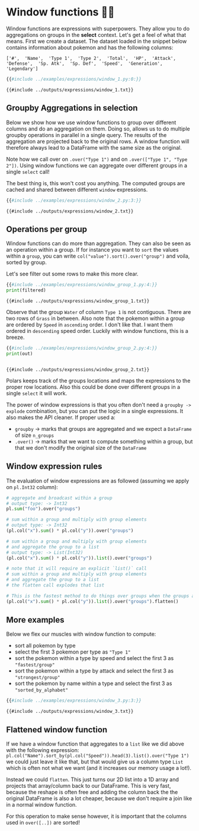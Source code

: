 # Window functions 🚀🚀

Window functions are expressions with superpowers. They allow you to do aggregations on groups in the
**select** context. Let's get a feel of what that means. First we create a dataset. The dataset loaded in the
snippet below contains information about pokemon and has the following columns:

`['#',  'Name',  'Type 1',  'Type 2',  'Total',  'HP',  'Attack',  'Defense',  'Sp. Atk',  'Sp. Def',  'Speed',  'Generation',  'Legendary']`

```python
{{#include ../examples/expressions/window_1.py:0:}}
```

```text
{{#include ../outputs/expressions/window_1.txt}}
```

## Groupby Aggregations in selection

Below we show how we use window functions to group over different columns and do an aggregation on them.
Doing so, allows us to do multiple groupby operations in parallel in a single query. The results of the aggregation
are projected back to the original rows. A window function will therefore always lead to a DataFrame with the same size
as the original.

Note how we call over on `.over("Type 1")` and on `.over(["Type 1", "Type 2"])`. Using window functions we can aggregate
over different groups in a single `select` call!

The best thing is, this won't cost you anything. The computed groups are cached and shared between different `window` expressions.

```python
{{#include ../examples/expressions/window_2.py:3:}}
```

```text
{{#include ../outputs/expressions/window_2.txt}}
```

## Operations per group

Window functions can do more than aggregation. They can also be seen as an operation within a group. If for instance you
want to `sort` the values within a `group`, you can write `col("value").sort().over("group")` and voila, sorted by group.

Let's see filter out some rows to make this more clear.

```python
{{#include ../examples/expressions/window_group_1.py:4:}}
print(filtered)
```

```text
{{#include ../outputs/expressions/window_group_1.txt}}
```

Observe that the group `Water` of column `Type 1` is not contiguous. There are two rows of `Grass` in between. Also note
that the pokemon within a group are ordered by `Speed` in `ascending` order. I don't like that. I want them ordered in
`descending` speed order. Luckily with window functions, this is a breeze.

```python
{{#include ../examples/expressions/window_group_2.py:4:}}
print(out)
```

```text

{{#include ../outputs/expressions/window_group_2.txt}}
```

Polars keeps track of the groups locations and maps the expressions to the proper row locations. Also this could be done
over different groups in a single `select` it will work.

The power of window expressions is that you often don't need a `groupby -> explode` combination, but you can put the logic in a
single expressions. It also makes the API cleaner. If proper used a:

- `groupby` -> marks that groups are aggregated and we expect a `DataFrame` of size `n_groups`
- `.over()` -> marks that we want to compute something within a group, but that we don't modify the original size of the `DataFrame`

## Window expression rules

The evaluation of window expressions are as followed (assuming we apply on `pl.Int32` column):

```python
# aggregate and broadcast within a group
# output type: -> Int32
pl.sum("foo").over("groups")

# sum within a group and multiply with group elements
# output type: -> Int32
(pl.col("x").sum() * pl.col("y")).over("groups")

# sum within a group and multiply with group elements 
# and aggregate the group to a list
# output type: -> List(Int32)
(pl.col("x").sum() * pl.col("y")).list().over("groups")

# note that it will require an explicit `list()` call
# sum within a group and multiply with group elements 
# and aggregate the group to a list
# the flatten call explodes that list

# This is the fastest method to do things over groups when the groups are sorted
(pl.col("x").sum() * pl.col("y")).list().over("groups").flatten()
```

## More examples

Below we flex our muscles with window function to compute:

- sort all pokemon by type
- select the first 3 pokemon per type as `"Type 1"`
- sort the pokemon within a type by speed and select the first 3 as `"fastest/group"`
- sort the pokemon within a type by attack and select the first 3 as `"strongest/group"`
- sort the pokemon by name within a type and select the first 3 as `"sorted_by_alphabet"`

```python
{{#include ../examples/expressions/window_3.py:3:}}
```

```text
{{#include ../outputs/expressions/window_3.txt}}
```

## Flattened window function

If we have a window function that aggregates to a `list` like we did above with the following expression:
`pl.col("Name").sort_by(pl.col("Speed")).head(3).list().over("Type 1")` we could just leave it like that, but that
would give us a column type `List` which is often not what we want (and it increases our memory usage a lot!).

Instead we could `flatten`. This just turns our 2D list into a 1D array and projects that array/column back to our DataFrame.
This is very fast, because the reshape is often free and adding the column back the the original DataFrame is also a lot cheaper,
because we don't require a join like in a normal window function.

For this operation to make sense however, it is important that the columns used in `over([..])` are sorted!
